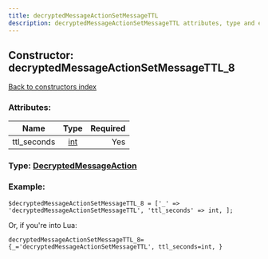 ```yaml
---
title: decryptedMessageActionSetMessageTTL
description: decryptedMessageActionSetMessageTTL attributes, type and example
---
```

## Constructor: decryptedMessageActionSetMessageTTL\_8  
[Back to constructors index](index.md)



### Attributes:

| Name     |    Type       | Required |
|----------|:-------------:|---------:|
|ttl\_seconds|[int](../types/int.md) | Yes|



### Type: [DecryptedMessageAction](../types/DecryptedMessageAction.md)


### Example:

```
$decryptedMessageActionSetMessageTTL_8 = ['_' => 'decryptedMessageActionSetMessageTTL', 'ttl_seconds' => int, ];
```  

Or, if you're into Lua:  


```
decryptedMessageActionSetMessageTTL_8={_='decryptedMessageActionSetMessageTTL', ttl_seconds=int, }

```


